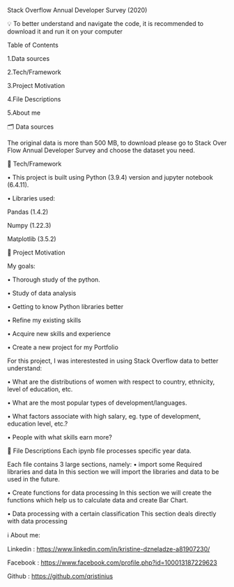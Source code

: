 Stack Overflow Annual Developer Survey (2020)

💡 To better understand and navigate the code, it is recommended to download it and run it on your computer

Table of Contents

1.Data sources

2.Tech/Framework

3.Project Motivation

4.File Descriptions

5.About me

🗂️ Data sources

The original data is more than 500 MB, to download please go to Stack Over Flow Annual Developer Survey and choose the dataset you need.

🦾 Tech/Framework

•	This project is built using Python (3.9.4) version and jupyter notebook (6.4.11).

•	Libraries used:

Pandas (1.4.2)

Numpy (1.22.3)

Matplotlib (3.5.2)

🎯 Project Motivation

My goals:

•	Thorough study of the python.

•	Study of data analysis

•	Getting to know Python libraries better

•	Refine my existing skills

•	Acquire new skills and experience

•	Create a new project for my Portfolio


For this project, I was interestested in using Stack Overflow data to better understand:

•	What are the distributions of women with respect to country, ethnicity, level of education, etc.

•	What are the most popular types of development/languages.

•	What factors associate with high salary, eg. type of development, education level, etc.?

•	People with what skills earn more?


📄 File Descriptions
Each ipynb file processes specific year data.

Each file contains 3 large sections, namely:
•	import some Required libraries and data In this section we will import the libraries and data to be used in the future.

•	Create functions for data processing In this section we will create the functions which help us to calculate data and create Bar Chart.

•	Data processing with a certain classification This section deals directly with data processing

ℹ️ About me:

Linkedin : https://www.linkedin.com/in/kristine-dzneladze-a81907230/

Facebook : https://www.facebook.com/profile.php?id=100013187229623

Github : https://github.com/qristinius
 
